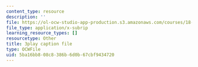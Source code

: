 ```yaml
---
content_type: resource
description: ''
file: https://ol-ocw-studio-app-production.s3.amazonaws.com/courses/18-02-multivariable-calculus-fall-2007/5ba16bb808c8386b6d0b67cbf9434720_CdoRiNSrqI.srt
file_type: application/x-subrip
learning_resource_types: []
resourcetype: Other
title: 3play caption file
type: OCWFile
uid: 5ba16bb8-08c8-386b-6d0b-67cbf9434720
---
```


